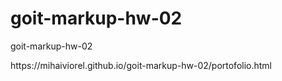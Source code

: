 # goit-markup-hw-02
goit-markup-hw-02
<p>https://mihaiviorel.github.io/goit-markup-hw-02/portofolio.html</p>

